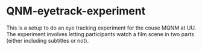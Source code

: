 # QNM-eyetrack-experiment
 
This is a setup to do an eye tracking experiment for the couse MQNM at UU. The experiment involves letting participants watch a film scene in two parts (either including subtitles or not).
